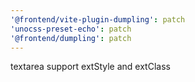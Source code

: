 ```yaml
---
'@frontend/vite-plugin-dumpling': patch
'unocss-preset-echo': patch
'@frontend/dumpling': patch
---
```


textarea support extStyle and extClass
